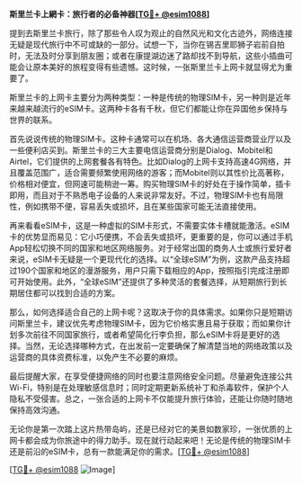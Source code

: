 **斯里兰卡上網卡：旅行者的必备神器[[TG💪+ @esim1088](https://t.me/s/esim1088)]**

提到去斯里兰卡旅行，除了那些令人叹为观止的自然风光和文化古迹外，网络连接无疑是现代旅行中不可或缺的一部分。试想一下，当你在锡吉里耶狮子岩前自拍时，无法及时分享到朋友圈；或者在康提湖边迷了路却找不到导航，这些小插曲可能会让原本美好的旅程变得有些遗憾。这时候，一张斯里兰卡上网卡就显得尤为重要了。

斯里兰卡的上网卡主要分为两种类型：一种是传统的物理SIM卡，另一种则是近年来越来越流行的eSIM卡。这两种卡各有千秋，但它们都能让你在异国他乡保持与世界的联系。

首先说说传统的物理SIM卡。这种卡通常可以在机场、各大通信运营商营业厅以及一些便利店买到。斯里兰卡的三大主要电信运营商分别是Dialog、Mobitel和Airtel，它们提供的上网套餐各有特色。比如Dialog的上网卡支持高速4G网络，并且覆盖范围广，适合需要频繁使用网络的游客；而Mobitel则以其性价比高著称，价格相对便宜，但网速可能稍逊一筹。购买物理SIM卡的好处在于操作简单，插卡即用，而且对于不熟悉电子设备的人来说非常友好。不过，物理SIM卡也有局限性，例如携带不便，容易丢失或损坏，且在某些国家可能无法直接使用。

再来看看eSIM卡，这是一种虚拟的SIM卡形式，不需要实体卡槽就能激活。eSIM卡的优势显而易见：它小巧便携，不会丢失或损坏，更重要的是，你可以通过手机App轻松切换不同的国家和地区网络服务。对于经常出国的商务人士或旅行爱好者来说，eSIM卡无疑是一个更现代化的选择。以“全球eSIM”为例，这款产品支持超过190个国家和地区的漫游服务，用户只需下载相应的App，按照指引完成注册即可开始使用。此外，“全球eSIM”还提供了多种灵活的套餐选择，从短期旅行到长期居住都可以找到合适的方案。

那么，如何选择适合自己的上网卡呢？这取决于你的具体需求。如果你只是短期访问斯里兰卡，建议优先考虑物理SIM卡，因为它价格实惠且易于获取；而如果你计划多次前往不同国家旅行，或者希望简化行李负担，那么eSIM卡将是更好的选择。当然，无论选择哪种方式，在出发前一定要确保了解清楚当地的网络政策以及运营商的具体资费标准，以免产生不必要的麻烦。

最后提醒大家，在享受便捷网络的同时也要注意网络安全问题。尽量避免连接公共Wi-Fi，特别是在处理敏感信息时；同时定期更新系统补丁和杀毒软件，保护个人隐私不受侵害。总之，一张合适的上网卡不仅能提升旅行体验，还能让你随时随地保持高效沟通。

无论你是第一次踏上这片热带岛屿，还是已经对它的美景如数家珍，一张优质的上网卡都会成为你旅途中的得力助手。现在就行动起来吧！无论是传统的物理SIM卡还是前沿的eSIM卡，总有一款能满足你的需求。[[TG💪+ @esim1088](https://t.me/s/esim1088)]

[[TG💪+ @esim1088](https://t.me/s/esim1088) ![Image](https://i.postimg.cc/4NQfJmqS/Snipaste-2025-05-13-00-14-12.png)]